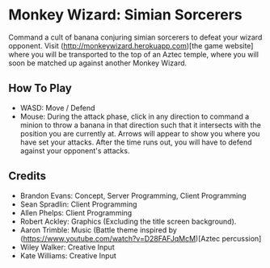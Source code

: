 # Monkey Wizard: Simian Sorcerers

Command a cult of banana conjuring simian sorcerers to defeat your wizard opponent. Visit (http://monkeywizard.herokuapp.com)[the game website] where you will be transported to the top of an Aztec temple, where you will soon be matched up against another Monkey Wizard.

## How To Play
- WASD: Move / Defend
- Mouse: During the attack phase, click in any direction to command a minion to throw a banana in that direction such that it intersects with the position you are currently at. Arrows will appear to show you where you have set your attacks. After the time runs out, you will have to defend against your opponent's attacks.

## Credits
- Brandon Evans: Concept, Server Programming, Client Programming
- Sean Spradlin: Client Programming
- Allen Phelps: Client Programming
- Robert Ackley: Graphics (Excluding the title screen background).
- Aaron Trimble: Music (Battle theme inspired by (https://www.youtube.com/watch?v=D28FAFJqMcM)[Aztec percussion]
- Wiley Walker: Creative Input
- Kate Williams: Creative Input
